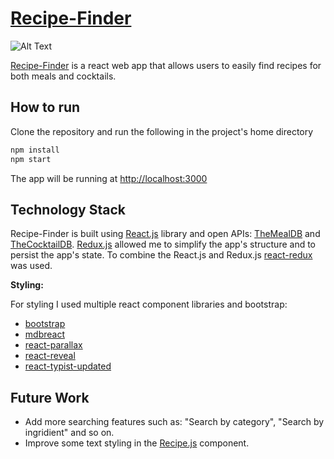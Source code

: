 # [Recipe-Finder](https://globbimus.github.io/recipe-finder)  

![Alt Text](media/demo.gif)

[Recipe-Finder](https://globbimus.github.io/recipe-finder)  is a react web app that allows users to easily find recipes for both meals and cocktails.

## How to run
Clone the repository and run the following in the project's home directory

```bash
npm install
npm start
```
The app will be running at [http://localhost:3000](http://localhost:3000)

## Technology Stack
Recipe-Finder is built using [React.js](https://reactjs.org/) library and open APIs: [TheMealDB](https://www.themealdb.com) and
[TheCocktailDB](https://www.thecocktaildb.com). [Redux.js](https://redux.js.org/) allowed me to simplify the app's structure and to persist the app's state.
To combine the React.js and Redux.js [react-redux](https://www.npmjs.com/package/react-redux) was used.

**Styling:**

For styling I used multiple react component libraries and bootstrap:
* [bootstrap](https://www.npmjs.com/package/bootstrap)
* [mdbreact](https://www.npmjs.com/package/mdbreact)  
* [react-parallax](https://www.npmjs.com/package/react-parallax)
* [react-reveal](https://www.npmjs.com/package/react-reveal)
* [react-typist-updated](https://www.npmjs.com/package/react-typist-updated)


## Future Work

* Add more searching features such as: "Search by category", "Search by ingridient" and so on.
* Improve some text styling in the [Recipe.js](https://github.com/GLOBBIMUS/recipe-finder/blob/master/src/components/contentComponents/Recipe.js) component.
